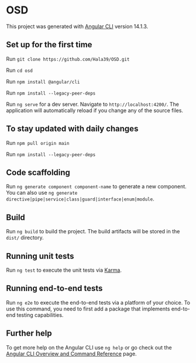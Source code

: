 # OSD

This project was generated with [Angular CLI](https://github.com/angular/angular-cli) version 14.1.3.

## Set up for the first time

Run `git clone https://github.com/Hala39/OSD.git`

Run `cd osd`

Run `npm install @angular/cli`

Run `npm install --legacy-peer-deps`

Run `ng serve` for a dev server. Navigate to `http://localhost:4200/`. The application will automatically reload if you change any of the source files.

## To stay updated with daily changes

Run `npm pull origin main`

Run `npm install --legacy-peer-deps`

## Code scaffolding

Run `ng generate component component-name` to generate a new component. You can also use `ng generate directive|pipe|service|class|guard|interface|enum|module`.

## Build

Run `ng build` to build the project. The build artifacts will be stored in the `dist/` directory.

## Running unit tests

Run `ng test` to execute the unit tests via [Karma](https://karma-runner.github.io).

## Running end-to-end tests

Run `ng e2e` to execute the end-to-end tests via a platform of your choice. To use this command, you need to first add a package that implements end-to-end testing capabilities.

## Further help

To get more help on the Angular CLI use `ng help` or go check out the [Angular CLI Overview and Command Reference](https://angular.io/cli) page.
